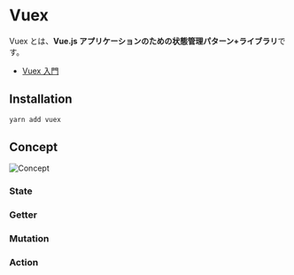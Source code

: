 # Vuex

Vuex とは、**Vue.js アプリケーションのための状態管理パターン+ライブラリ**です。

- [Vuex 入門](https://vuex.vuejs.org/ja/guide/)

## Installation

```bash
yarn add vuex
```

## Concept

![Concept](images/Vuex_Concept.png)

### State

### Getter

### Mutation

### Action
